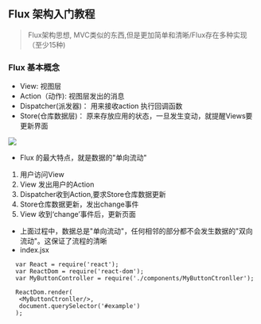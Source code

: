 ## Flux 架构入门教程
> Flux架构思想, MVC类似的东西,但是更加简单和清晰/Flux存在多种实现（至少15种)

### Flux 基本概念
 - View: 视图层
 - Action（动作): 视图层发出的消息
 - Dispatcher(派发器)： 用来接收action 执行回调函数
 - Store(仓库数据层)： 原来存放应用的状态，一旦发生变动，就提醒Views要更新界面
 
 ![](http://www.ruanyifeng.com/blogimg/asset/2016/bg2016011503.png)
 
- Flux 的最大特点，就是数据的"单向流动" 

 1. 用户访问View
 2. View 发出用户的Action
 3. Dispatcher收到Action,要求Store仓库数据更新
 4. Store仓库数据更新，发出change事件
 5. View 收到‘change’事件后，更新页面
 
- 上面过程中，数据总是"单向流动"，任何相邻的部分都不会发生数据的"双向流动"。这保证了流程的清晰
- index.jsx

```
  var React = require('react');
  var ReactDom = require('react-dom');
  var MyButtonController = require('./components/MyButtonCtronller');
  
  ReactDom.render(
   <MyButtonCtronller/>,
   document.querySelector('#example')
  );
  
  
```

   


  

